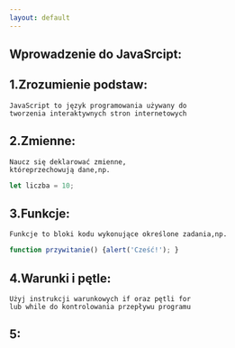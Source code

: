 ```yaml
---
layout: default
---
```


## Wprowadzenie do JavaSrcipt:
 
## 1.Zrozumienie podstaw:

```
JavaScript to język programowania używany do 
tworzenia interaktywnych stron internetowych
```

## 2.Zmienne:

```
Naucz się deklarować zmienne,
któreprzechowują dane,np. 
```
```JavaScript
let liczba = 10;
```

## 3.Funkcje:
```
Funkcje to bloki kodu wykonujące określone zadania,np. 
```
```JavaScript
function przywitanie() {alert('Cześć!'); }
```
## 4.Warunki i pętle:
```
Użyj instrukcji warunkowych if oraz pętli for 
lub while do kontrolowania przepływu programu
```


## 5:


